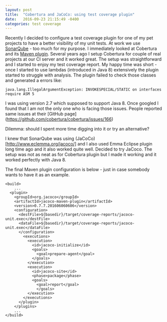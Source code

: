 ```yaml
---
layout: post
title:  "Cobertura and JaCoCo: using test coverage plugin"
date:   2016-09-23 21:15:49 -0400
categories: test coverage
---
```

Recently I decided to configure a test coverage plugin for one of my pet projects to have a better visibility of my unit tests. At work we use [SonarQube](http://www.sonarqube.org/) - too much for my purpose. I immediately looked at Cobertura and its [Maven plugin](http://www.mojohaus.org/cobertura-maven-plugin/). Several years ago I setup Cobertura for couple of real projects at our CI server and it worked great. The setup was straightforward and I started to enjoy my test coverage report. My happy time was short - once I started to use lambdas (introduced in Java 8) extensively the plugin started to struggle with analysis. The plugin failed to check those classes and generated a errors like:

```
java.lang.IllegalArgumentException: INVOKESPECIAL/STATIC on interfaces require ASM 5
```

I was using version 2.7 which supposed to support Java 8. Once googled I found that I am not the only one who is facing those issues. People reported same issues at their [GitHub page] (https://github.com/cobertura/cobertura/issues/166)

Dilemma: should I spent more time digging into it or try an alternative?

I knew that SonarQube was using (JaCoCo)[http://www.eclemma.org/jacoco/] and I also used Emma Eclipse plugin long time ago and it also worked quite well. Decided to try JaCoco. The setup was not as neat as for Cobertura plugin but I made it working and it worked perfectly with Java 8.

The final Maven plugin configuration is below - just in case somebody wants to have it as an example.

```
<build>
	...
  <plugin>
    <groupId>org.jacoco</groupId>
    <artifactId>jacoco-maven-plugin</artifactId>
    <version>0.7.7.201606060606</version>
    <configuration>
      <destFile>${basedir}/target/coverage-reports/jacoco-unit.exec</destFile>
      <dataFile>${basedir}/target/coverage-reports/jacoco-unit.exec</dataFile>
      </configuration>
        <executions>
          <execution>
            <id>jacoco-initialize</id>
            <goals>
              <goal>prepare-agent</goal>
            </goals>
          </execution>
          <execution>
            <id>jacoco-site</id>
            <phase>package</phase>
            <goals>
              <goal>report</goal>
              </goals>
          </execution>
        </executions>
      </plugin>
    </plugins>
    ...
</build>
```
